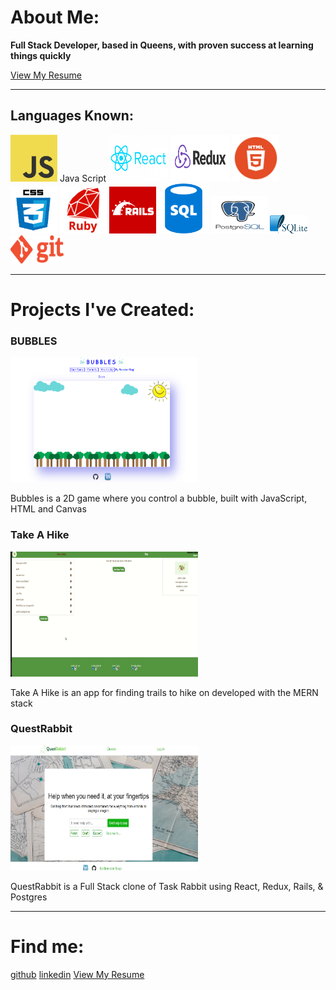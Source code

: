 <link rel="stylesheet" href="./style.css">
<link rel='icon' type='image/png' href='./images/computer.png'/>
<!-- <script src="./hover.js"></script> -->

# About Me:

<div class='intro'>

**Full Stack Developer, based in Queens, with proven success at learning things quickly**
</div>
<a target="_blank" class='a2' href="https://drive.google.com/file/d/1AsTQNu3M0gmi4ZkAlve4Ibas4-M9C8jm/view?usp=sharing">
View My Resume
</a>
<hr/>

## Languages Known:

<div id="code">
<img class="code" src="images/js.png" height="75" width="75">
<span id='code'>Java Script</span>
<img class="code" src="images/react.png" height="75" width="95" alt="React">
<!-- <span id="codet">React</span> -->
<img class="code" src="images/redux.png" height="75" width="95">
<!-- <span id="codet">Redux</span> -->
<img class="code" src="images/html.png" height="75" width="75">
<!-- <span id="codet">HTML</span> -->
<img class="code" src="images/css.png" height="75" width="75">
<!-- <span id="codet">CSS</span> -->
<img class="code" src="images/ruby.png" height="75" width="75">
<!-- <span id="codet">Ruby</span> -->
<img class="code" src="images/rails.png" height="75" width="75">
<!-- <span id="codet">Rails</span> -->
<img class="code2" src="images/sql.png" height="80" width="80">
<!-- <span id="codet">SQL</span> -->
<img class="code" src="images/post.png" height="60" width="90">
<!-- <span id="codet">Postgres SQL</span> -->
<img class="code2" src="images/lite.png" height="30" width="60">
<!-- <span id="codet">SQL Lite</span> -->
<img class="code2" src="images/git.png" height="45" width="85">
<!-- <span id="codet">Git</span> -->
</div>
<hr/>

# Projects I've Created:

<div class="projects">
<div class="display">
<h3>BUBBLES</h3>
<a target="_blank" class="a" href="https://bman2386.github.io/Bubbles_JS_Project/"><img src="images/Bubbles.PNG" height="200" width="300"></a>
<p class='p'>Bubbles is a 2D game where you control a bubble, built with JavaScript, HTML and Canvas</p>
</div>

<div class="display">
<h3>Take A Hike</h3>
<a target="_blank" class="a" href="https://take-a-hike1.herokuapp.com/#/"><img src="images/hiking.gif" height="200" width="300"></a>
<p class='p'>Take A Hike is an app for finding trails to hike on developed with the MERN stack</p>
</div>

<div class="display">
<h3>QuestRabbit</h3>
<a target="_blank" class="a" href="https://quest-rabbit.herokuapp.com/#/"><img src="images/QuestRabbit.PNG" height="200" width="300"></a>
<p class='p'>QuestRabbit is a Full Stack clone of Task Rabbit using React, Redux, Rails, & Postgres</p>
</div>
</div>

<hr/>

# Find me:
<div class='links'>
<a target="_blank" class='a2' href="https://github.com/Bman2386">github</a>
<a target="_blank" class='a2' href="https://www.linkedin.com/in/brendonbiagi/">linkedin</a>
<a target="_blank" class='a2' href="https://drive.google.com/file/d/1AsTQNu3M0gmi4ZkAlve4Ibas4-M9C8jm/view?usp=sharing">
View My Resume
</a>
</div>
